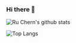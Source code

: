 ### Hi there 👋

![Ru Chern's github stats](https://github-readme-stats.vercel.app/api?username=ruchern)

![Top Langs](https://github-readme-stats.vercel.app/api/top-langs/?username=ruchern)



<!--
**ruchern/ruchern** is a ✨ _special_ ✨ repository because its `README.md` (this file) appears on your GitHub profile.

Here are some ideas to get you started:

- 🔭 I’m currently working on ...
- 🌱 I’m currently learning ...
- 👯 I’m looking to collaborate on ...
- 🤔 I’m looking for help with ...
- 💬 Ask me about ...
- 📫 How to reach me: ...
- 😄 Pronouns: ...
- ⚡ Fun fact: ...
-->
